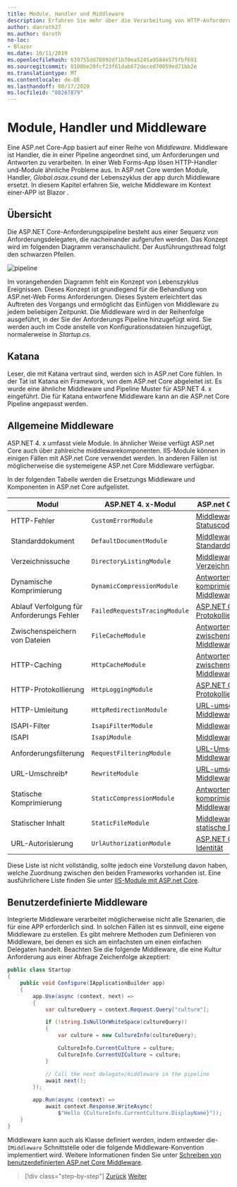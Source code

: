 ```yaml
---
title: Module, Handler und Middleware
description: Erfahren Sie mehr über die Verarbeitung von HTTP-Anforderungen mit Modulen, Handlern und Middleware.
author: danroth27
ms.author: daroth
no-loc:
- Blazor
ms.date: 10/11/2019
ms.openlocfilehash: 639755dd78892df1b70ea5245a9584e575fbf691
ms.sourcegitcommit: 0100be20fcf23f61dab672deced70059ed71bb2e
ms.translationtype: MT
ms.contentlocale: de-DE
ms.lasthandoff: 08/17/2020
ms.locfileid: "88267879"
---
```

# <a name="modules-handlers-and-middleware"></a>Module, Handler und Middleware

Eine ASP.net Core-App basiert auf einer Reihe von *Middleware*. Middleware ist Handler, die in einer Pipeline angeordnet sind, um Anforderungen und Antworten zu verarbeiten. In einer Web Forms-App lösen HTTP-Handler und-Module ähnliche Probleme aus. In ASP.net Core werden Module, Handler, *Global.asax.cs*und der Lebenszyklus der app durch Middleware ersetzt. In diesem Kapitel erfahren Sie, welche Middleware im Kontext einer-APP ist Blazor .

## <a name="overview"></a>Übersicht

Die ASP.NET Core-Anforderungspipeline besteht aus einer Sequenz von Anforderungsdelegaten, die nacheinander aufgerufen werden. Das Konzept wird im folgenden Diagramm veranschaulicht. Der Ausführungsthread folgt den schwarzen Pfeilen.

![pipeline](media/middleware/request-delegate-pipeline.png)

Im vorangehenden Diagramm fehlt ein Konzept von Lebenszyklus Ereignissen. Dieses Konzept ist grundlegend für die Behandlung von ASP.net-Web Forms Anforderungen. Dieses System erleichtert das Auftreten des Vorgangs und ermöglicht das Einfügen von Middleware zu jedem beliebigen Zeitpunkt. Die Middleware wird in der Reihenfolge ausgeführt, in der Sie der Anforderungs Pipeline hinzugefügt wird. Sie werden auch im Code anstelle von Konfigurationsdateien hinzugefügt, normalerweise in *Startup.cs*.

## <a name="katana"></a>Katana

Leser, die mit Katana vertraut sind, werden sich in ASP.net Core fühlen. In der Tat ist Katana ein Framework, von dem ASP.net Core abgeleitet ist. Es wurde eine ähnliche Middleware und Pipeline Muster für ASP.NET 4. x eingeführt. Die für Katana entworfene Middleware kann an die ASP.net Core Pipeline angepasst werden.

## <a name="common-middleware"></a>Allgemeine Middleware

ASP.NET 4. x umfasst viele Module. In ähnlicher Weise verfügt ASP.net Core auch über zahlreiche middlewarekomponenten. IIS-Module können in einigen Fällen mit ASP.net Core verwendet werden. In anderen Fällen ist möglicherweise die systemeigene ASP.net Core Middleware verfügbar.

In der folgenden Tabelle werden die Ersetzungs Middleware und Komponenten in ASP.net Core aufgelistet.

|Modul                 |ASP.NET 4. x-Modul           |ASP.net Core Option|
|-----------------------|-----------------------------|-------------------|
|HTTP-Fehler            |`CustomErrorModule`          |[Middleware für Statuscodeseiten](/aspnet/core/fundamentals/error-handling#usestatuscodepages)|
|Standarddokument       |`DefaultDocumentModule`      |[Middleware für Standarddateien](/aspnet/core/fundamentals/static-files#serve-a-default-document)|
|Verzeichnissuche     |`DirectoryListingModule`     |[Middleware für Verzeichnissuche](/aspnet/core/fundamentals/static-files#enable-directory-browsing)|
|Dynamische Komprimierung    |`DynamicCompressionModule`   |[Antworten komprimierende Middleware](/aspnet/core/performance/response-compression)|
|Ablauf Verfolgung für Anforderungs Fehler|`FailedRequestsTracingModule`|[ASP.NET Core-Protokollierung](/aspnet/core/fundamentals/logging/index#tracesource-provider)|
|Zwischenspeichern von Dateien           |`FileCacheModule`            |[Antworten zwischenspeichernde Middleware](/aspnet/core/performance/caching/middleware)|
|HTTP-Caching           |`HttpCacheModule`            |[Antworten zwischenspeichernde Middleware](/aspnet/core/performance/caching/middleware)|
|HTTP-Protokollierung           |`HttpLoggingModule`          |[ASP.NET Core-Protokollierung](/aspnet/core/fundamentals/logging/index)|
|HTTP-Umleitung       |`HttpRedirectionModule`      |[URL-umschreibende Middleware](/aspnet/core/fundamentals/url-rewriting)|
|ISAPI-Filter          |`IsapiFilterModule`          |[Middleware](/aspnet/core/fundamentals/middleware/index)|
|ISAPI                  |`IsapiModule`                |[Middleware](/aspnet/core/fundamentals/middleware/index)|
|Anforderungsfilterung      |`RequestFilteringModule`     |[URL-Umschreib Ende Middleware-iRule](/aspnet/core/fundamentals/url-rewriting#irule-based-rule)|
|URL-Umschreib&#8224;   |`RewriteModule`              |[URL-umschreibende Middleware](/aspnet/core/fundamentals/url-rewriting)|
|Statische Komprimierung     |`StaticCompressionModule`    |[Antworten komprimierende Middleware](/aspnet/core/performance/response-compression)|
|Statischer Inhalt         |`StaticFileModule`           |[Middleware für statische Dateien](/aspnet/core/fundamentals/static-files)|
|URL-Autorisierung      |`UrlAuthorizationModule`     |[ASP.NET Core-Identität](/aspnet/core/security/authentication/identity)|

Diese Liste ist nicht vollständig, sollte jedoch eine Vorstellung davon haben, welche Zuordnung zwischen den beiden Frameworks vorhanden ist. Eine ausführlichere Liste finden Sie unter [IIS-Module mit ASP.net Core](/aspnet/core/host-and-deploy/iis/modules).

## <a name="custom-middleware"></a>Benutzerdefinierte Middleware

Integrierte Middleware verarbeitet möglicherweise nicht alle Szenarien, die für eine APP erforderlich sind. In solchen Fällen ist es sinnvoll, eine eigene Middleware zu erstellen. Es gibt mehrere Methoden zum Definieren von Middleware, bei denen es sich am einfachsten um einen einfachen Delegaten handelt. Beachten Sie die folgende Middleware, die eine Kultur Anforderung aus einer Abfrage Zeichenfolge akzeptiert:

```csharp
public class Startup
{
    public void Configure(IApplicationBuilder app)
    {
        app.Use(async (context, next) =>
        {
            var cultureQuery = context.Request.Query["culture"];

            if (!string.IsNullOrWhiteSpace(cultureQuery))
            {
                var culture = new CultureInfo(cultureQuery);

                CultureInfo.CurrentCulture = culture;
                CultureInfo.CurrentUICulture = culture;
            }

            // Call the next delegate/middleware in the pipeline
            await next();
        });

        app.Run(async (context) =>
            await context.Response.WriteAsync(
                $"Hello {CultureInfo.CurrentCulture.DisplayName}"));
    }
}
```

Middleware kann auch als Klasse definiert werden, indem entweder die- `IMiddleware` Schnittstelle oder die folgende Middleware-Konvention implementiert wird. Weitere Informationen finden Sie unter [Schreiben von benutzerdefinierten ASP.net Core Middleware](/aspnet/core/fundamentals/middleware/write).

>[!div class="step-by-step"]
>[Zurück](data.md)
>[Weiter](config.md)
